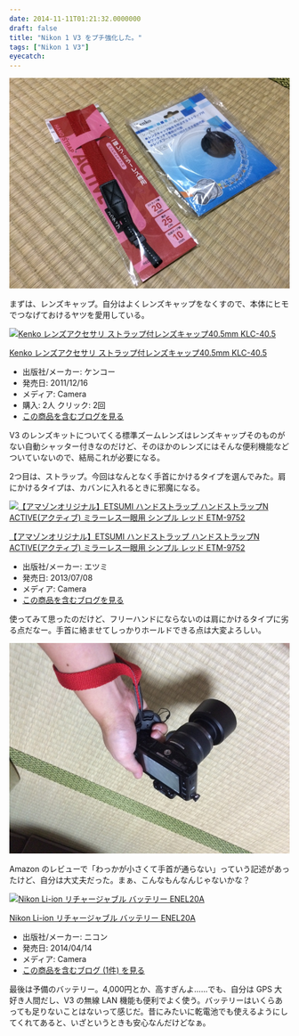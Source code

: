 ```yaml
---
date: 2014-11-11T01:21:32.0000000
draft: false
title: "Nikon 1 V3 をプチ強化した。"
tags: ["Nikon 1 V3"]
eyecatch: 
---
```

<p><span itemscope itemtype="http://schema.org/Photograph"><img src="20141001042459.jpg" alt="f:id:daruyanagi:20141001042459j:plain" title="f:id:daruyanagi:20141001042459j:plain" class="hatena-fotolife" itemprop="image"></span></p><p>まずは、レンズキャップ。自分はよくレンズキャップをなくすので、本体にヒモでつなげておけるヤツを愛用している。</p><p><div class="hatena-asin-detail"><a href="http://www.amazon.co.jp/exec/obidos/ASIN/B006FUSQDM/bestylesnet-22/"><img src="http://ecx.images-amazon.com/images/I/41fAlDx9tBL._SL160_.jpg" class="hatena-asin-detail-image" alt="Kenko レンズアクセサリ ストラップ付レンズキャップ40.5mm KLC-40.5" title="Kenko レンズアクセサリ ストラップ付レンズキャップ40.5mm KLC-40.5"></a><div class="hatena-asin-detail-info"><p class="hatena-asin-detail-title"><a href="http://www.amazon.co.jp/exec/obidos/ASIN/B006FUSQDM/bestylesnet-22/">Kenko レンズアクセサリ ストラップ付レンズキャップ40.5mm KLC-40.5</a></p><ul><li><span class="hatena-asin-detail-label">出版社/メーカー:</span> ケンコー</li><li><span class="hatena-asin-detail-label">発売日:</span> 2011/12/16</li><li><span class="hatena-asin-detail-label">メディア:</span> Camera</li><li><span class="hatena-asin-detail-label">購入</span>: 2人 <span class="hatena-asin-detail-label">クリック</span>: 2回</li><li><a href="http://d.hatena.ne.jp/asin/B006FUSQDM/bestylesnet-22" target="_blank">この商品を含むブログを見る</a></li></ul></div><div class="hatena-asin-detail-foot"></div></div></p><p>V3 のレンズキットについてくる標準ズームレンズはレンズキャップそのものがない自動シャッター付きなのだけど、そのほかのレンズにはそんな便利機能などついていないので、結局これが必要になる。</p><p>2つ目は、ストラップ。今回はなんとなく手首にかけるタイプを選んでみた。肩にかけるタイプは、カバンに入れるときに邪魔になる。</p><p><div class="hatena-asin-detail"><a href="http://www.amazon.co.jp/exec/obidos/ASIN/B00DYNZL0O/bestylesnet-22/"><img src="http://ecx.images-amazon.com/images/I/41TSQY%2BodGL._SL160_.jpg" class="hatena-asin-detail-image" alt="【アマゾンオリジナル】ETSUMI ハンドストラップ ハンドストラップN ACTIVE(アクティブ) ミラーレス一眼用 シンプル レッド ETM-9752" title="【アマゾンオリジナル】ETSUMI ハンドストラップ ハンドストラップN ACTIVE(アクティブ) ミラーレス一眼用 シンプル レッド ETM-9752"></a><div class="hatena-asin-detail-info"><p class="hatena-asin-detail-title"><a href="http://www.amazon.co.jp/exec/obidos/ASIN/B00DYNZL0O/bestylesnet-22/">【アマゾンオリジナル】ETSUMI ハンドストラップ ハンドストラップN ACTIVE(アクティブ) ミラーレス一眼用 シンプル レッド ETM-9752</a></p><ul><li><span class="hatena-asin-detail-label">出版社/メーカー:</span> エツミ</li><li><span class="hatena-asin-detail-label">発売日:</span> 2013/07/08</li><li><span class="hatena-asin-detail-label">メディア:</span> Camera</li><li><a href="http://d.hatena.ne.jp/asin/B00DYNZL0O/bestylesnet-22" target="_blank">この商品を含むブログを見る</a></li></ul></div><div class="hatena-asin-detail-foot"></div></div></p><p>使ってみて思ったのだけど、フリーハンドにならないのは肩にかけるタイプに劣る点だなー。手首に絡ませてしっかりホールドできる点は大変よろしい。</p><p><span itemscope itemtype="http://schema.org/Photograph"><img src="20141001043046.jpg" alt="f:id:daruyanagi:20141001043046j:plain" title="f:id:daruyanagi:20141001043046j:plain" class="hatena-fotolife" itemprop="image"></span></p><p>Amazon のレビューで「わっかが小さくて手首が通らない」っていう記述があったけど、自分は大丈夫だった。まぁ、こんなもんなんじゃないかな？</p><p><div class="hatena-asin-detail"><a href="http://www.amazon.co.jp/exec/obidos/ASIN/B00IZ6EZ2U/bestylesnet-22/"><img src="http://ecx.images-amazon.com/images/I/41y9T8ndHVL._SL160_.jpg" class="hatena-asin-detail-image" alt="Nikon Li-ion リチャージャブル バッテリー ENEL20A" title="Nikon Li-ion リチャージャブル バッテリー ENEL20A"></a><div class="hatena-asin-detail-info"><p class="hatena-asin-detail-title"><a href="http://www.amazon.co.jp/exec/obidos/ASIN/B00IZ6EZ2U/bestylesnet-22/">Nikon Li-ion リチャージャブル バッテリー ENEL20A</a></p><ul><li><span class="hatena-asin-detail-label">出版社/メーカー:</span> ニコン</li><li><span class="hatena-asin-detail-label">発売日:</span> 2014/04/14</li><li><span class="hatena-asin-detail-label">メディア:</span> Camera</li><li><a href="http://d.hatena.ne.jp/asin/B00IZ6EZ2U/bestylesnet-22" target="_blank">この商品を含むブログ (1件) を見る</a></li></ul></div><div class="hatena-asin-detail-foot"></div></div></p><p>最後は予備のバッテリー。4,000円とか、高すぎんよ……でも、自分は GPS 大好き人間だし、V3 の無線 LAN 機能も便利でよく使う。バッテリーはいくらあっても足りないことはないって感じだ。昔にみたいに乾電池でも使えるようにしてくれてあると、いざというときも安心なんだけどなぁ。</p>
